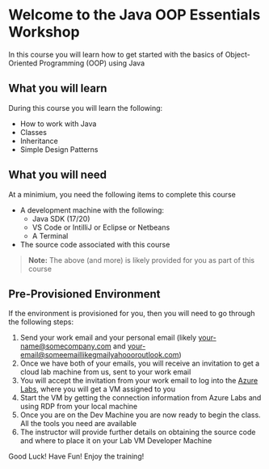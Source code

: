 # Welcome to the Java OOP Essentials Workshop

In this course you will learn how to get started with the basics of Object-Oriented Programming (OOP) using Java

## What you will learn

During this course you will learn the following:

- How to work with Java 
- Classes
- Inheritance
- Simple Design Patterns

## What you will need

At a minimium, you need the following items to complete this course 

- A development machine with the following:
    - Java SDK (17/20)
    - VS Code or IntilliJ or Eclipse or Netbeans
    - A Terminal
- The source code associated with this course

>**Note:** The above (and more) is likely provided for you as part of this course

## Pre-Provisioned Environment

If the environment is provisioned for you, then you will need to go through the following steps:

1) Send your work email and your personal email (likely your-name@somecompany.com and your-email@someemaillikegmailyahoooroutlook.com)
2) Once we have both of your emails, you will receive an invitation to get a cloud lab machine from us, sent to your work email
3) You will accept the invitation from your work email to log into the [Azure Labs](https://labs.azure.com), where you will get a VM assigned to you
4) Start the VM by getting the connection information from Azure Labs and using RDP from your local machine
5) Once you are on the Dev Machine you are now ready to begin the class.  All the tools you need are available
6) The instructor will provide further details on obtaining the source code and where to place it on your Lab VM Developer Machine

Good Luck! Have Fun! Enjoy the training!
